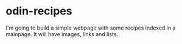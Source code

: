 # odin-recipes
I'm going to build a simple webpage with some recipes indexed in a mainpage.
It will have images, links and lists.

